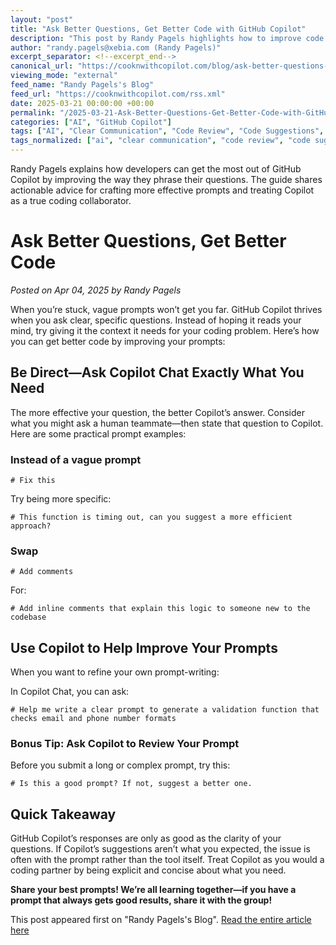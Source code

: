 ```yaml
---
layout: "post"
title: "Ask Better Questions, Get Better Code with GitHub Copilot"
description: "This post by Randy Pagels highlights how to improve code suggestions from GitHub Copilot by asking clear, specific questions. It offers concrete prompt examples, advice on using Copilot Chat to enhance your requests, and practical tips for treating Copilot like a coding partner for better results."
author: "randy.pagels@xebia.com (Randy Pagels)"
excerpt_separator: <!--excerpt_end-->
canonical_url: "https://cooknwithcopilot.com/blog/ask-better-questions-get-better-code.html"
viewing_mode: "external"
feed_name: "Randy Pagels's Blog"
feed_url: "https://cooknwithcopilot.com/rss.xml"
date: 2025-03-21 00:00:00 +00:00
permalink: "/2025-03-21-Ask-Better-Questions-Get-Better-Code-with-GitHub-Copilot.html"
categories: ["AI", "GitHub Copilot"]
tags: ["AI", "Clear Communication", "Code Review", "Code Suggestions", "Collaborative Coding", "Copilot Chat", "Developer Productivity", "Efficient Coding", "GitHub Copilot", "Posts", "Prompt Engineering", "Software Development"]
tags_normalized: ["ai", "clear communication", "code review", "code suggestions", "collaborative coding", "copilot chat", "developer productivity", "efficient coding", "github copilot", "posts", "prompt engineering", "software development"]
---
```


Randy Pagels explains how developers can get the most out of GitHub Copilot by improving the way they phrase their questions. The guide shares actionable advice for crafting more effective prompts and treating Copilot as a true coding collaborator.<!--excerpt_end-->

# Ask Better Questions, Get Better Code

*Posted on Apr 04, 2025 by Randy Pagels*

When you’re stuck, vague prompts won’t get you far. GitHub Copilot thrives when you ask clear, specific questions. Instead of hoping it reads your mind, try giving it the context it needs for your coding problem. Here’s how you can get better code by improving your prompts:

## Be Direct—Ask Copilot Chat Exactly What You Need

The more effective your question, the better Copilot’s answer. Consider what you might ask a human teammate—then state that question to Copilot. Here are some practical prompt examples:

### Instead of a vague prompt

```
# Fix this
```

Try being more specific:

```
# This function is timing out, can you suggest a more efficient approach?
```

### Swap

```
# Add comments
```

For:

```
# Add inline comments that explain this logic to someone new to the codebase
```

## Use Copilot to Help Improve Your Prompts

When you want to refine your own prompt-writing:

In Copilot Chat, you can ask:

```
# Help me write a clear prompt to generate a validation function that checks email and phone number formats
```

### Bonus Tip: Ask Copilot to Review Your Prompt

Before you submit a long or complex prompt, try this:

```
# Is this a good prompt? If not, suggest a better one.
```

## Quick Takeaway

GitHub Copilot’s responses are only as good as the clarity of your questions. If Copilot’s suggestions aren’t what you expected, the issue is often with the prompt rather than the tool itself. Treat Copilot as you would a coding partner by being explicit and concise about what you need.

**Share your best prompts! We’re all learning together—if you have a prompt that always gets good results, share it with the group!**

This post appeared first on "Randy Pagels's Blog". [Read the entire article here](https://cooknwithcopilot.com/blog/ask-better-questions-get-better-code.html)

